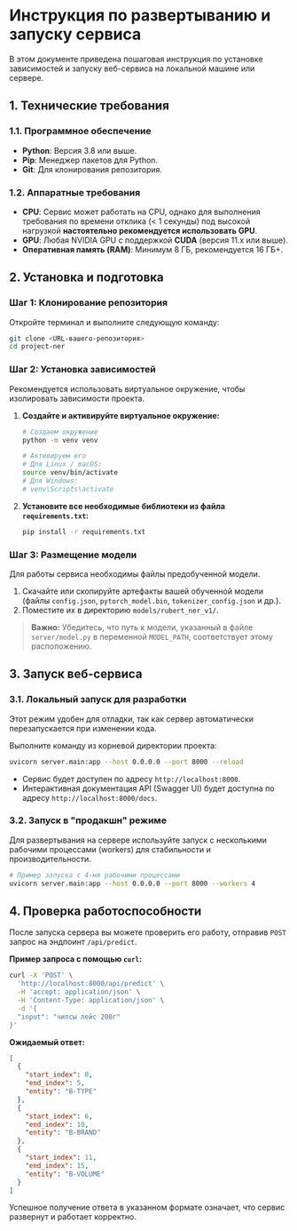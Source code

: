 # Инструкция по развертыванию и запуску сервиса

В этом документе приведена пошаговая инструкция по установке зависимостей и запуску веб-сервиса на локальной машине или сервере.

## 1. Технические требования

### 1.1. Программное обеспечение
*   **Python**: Версия 3.8 или выше.
*   **Pip**: Менеджер пакетов для Python.
*   **Git**: Для клонирования репозитория.

### 1.2. Аппаратные требования
*   **CPU**: Сервис может работать на CPU, однако для выполнения требования по времени отклика (< 1 секунды) под высокой нагрузкой **настоятельно рекомендуется использовать GPU**.
*   **GPU**: Любая NVIDIA GPU с поддержкой **CUDA** (версия 11.x или выше).
*   **Оперативная память (RAM)**: Минимум 8 ГБ, рекомендуется 16 ГБ+.

## 2. Установка и подготовка

### Шаг 1: Клонирование репозитория
Откройте терминал и выполните следующую команду:

```bash
git clone <URL-вашего-репозитория>
cd project-ner
```

### Шаг 2: Установка зависимостей
Рекомендуется использовать виртуальное окружение, чтобы изолировать зависимости проекта.

1.  **Создайте и активируйте виртуальное окружение:**
    ```bash
    # Создаем окружение
    python -m venv venv

    # Активируем его
    # Для Linux / macOS:
    source venv/bin/activate
    # Для Windows:
    # venv\Scripts\activate
    ```

2.  **Установите все необходимые библиотеки из файла `requirements.txt`:**
    ```bash
    pip install -r requirements.txt
    ```

### Шаг 3: Размещение модели
Для работы сервиса необходимы файлы предобученной модели.

1.  Скачайте или скопируйте артефакты вашей обученной модели (файлы `config.json`, `pytorch_model.bin`, `tokenizer_config.json` и др.).
2.  Поместите их в директорию `models/rubert_ner_v1/`.

> **Важно:** Убедитесь, что путь к модели, указанный в файле `server/model.py` в переменной `MODEL_PATH`, соответствует этому расположению.

## 3. Запуск веб-сервиса

### 3.1. Локальный запуск для разработки
Этот режим удобен для отладки, так как сервер автоматически перезапускается при изменении кода.

Выполните команду из корневой директории проекта:
```bash
uvicorn server.main:app --host 0.0.0.0 --port 8000 --reload
```
*   Сервис будет доступен по адресу `http://localhost:8000`.
*   Интерактивная документация API (Swagger UI) будет доступна по адресу `http://localhost:8000/docs`.

### 3.2. Запуск в "продакшн" режиме
Для развертывания на сервере используйте запуск с несколькими рабочими процессами (workers) для стабильности и производительности.

```bash
# Пример запуска с 4-мя рабочими процессами
uvicorn server.main:app --host 0.0.0.0 --port 8000 --workers 4
```

## 4. Проверка работоспособности
После запуска сервера вы можете проверить его работу, отправив `POST` запрос на эндпоинт `/api/predict`.

**Пример запроса с помощью `curl`:**
```bash
curl -X 'POST' \
  'http://localhost:8000/api/predict' \
  -H 'accept: application/json' \
  -H 'Content-Type: application/json' \
  -d '{
  "input": "чипсы лейс 200г"
}'
```

**Ожидаемый ответ:**
```json
[
  {
    "start_index": 0,
    "end_index": 5,
    "entity": "B-TYPE"
  },
  {
    "start_index": 6,
    "end_index": 10,
    "entity": "B-BRAND"
  },
  {
    "start_index": 11,
    "end_index": 15,
    "entity": "B-VOLUME"
  }
]
```
Успешное получение ответа в указанном формате означает, что сервис развернут и работает корректно.
